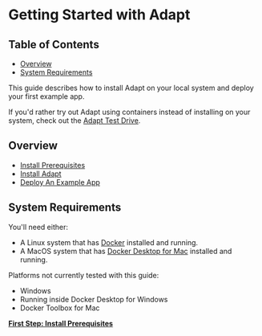 # Getting Started with Adapt
<!-- START doctoc generated TOC please keep comment here to allow auto update -->
<!-- DON'T EDIT THIS SECTION, INSTEAD RE-RUN doctoc TO UPDATE -->
## Table of Contents

- [Overview](#overview)
- [System Requirements](#system-requirements)

<!-- END doctoc generated TOC please keep comment here to allow auto update -->

This guide describes how to install Adapt on your local system and deploy
your first example app.

If you'd rather try out Adapt using containers instead of installing on your
system, check out the [Adapt Test Drive](docs/test_drive.md).

## Overview

* [Install Prerequisites](docs/gsg/prerequisites.md)
* [Install Adapt](docs/gsg/installing.md)
* [Deploy An Example App](docs/gsg/deploy_example.md)

## System Requirements

You'll need either:
* A Linux system that has [Docker](https://docs.docker.com/install/)
installed and running.
* A MacOS system that has
[Docker Desktop for Mac](https://docs.docker.com/docker-for-mac/)
installed and running.

Platforms not currently tested with this guide:
* Windows
* Running inside Docker Desktop for Windows
* Docker Toolbox for Mac

**[First Step: Install Prerequisites](docs/gsg/prerequisites.md)**
